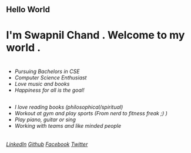## Hello World

# I'm Swapnil Chand . Welcome to my world . #

#
- _Pursuing Bachelors in CSE_
- _Computer Science Enthusiast_
- _Love music and books_
- _Happiness for all is the goal!_

##
- _I love reading books (philosophical/spiritual)_
- _Workout at gym and play sports (From nerd to fitness freak ;) )_
- _Play piano, guitar or sing_
- _Working with teams and like minded people_

######
 *[LinkedIn](https://www.linkedin.com/in/swapnil-chand-887aa117a/)*
 *[Github](https://github.com/SwapnilChand/)*
 *[Facebook](https://www.facebook.com/swapnil.chand.399)*
 *[Twitter](https://twitter.com/Swapnil43128204)*



